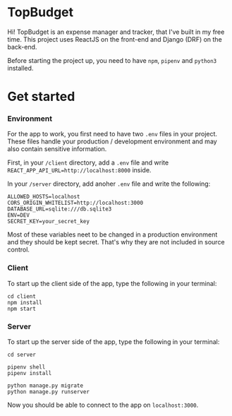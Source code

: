 # TopBudget

Hi! TopBudget is an expense manager and tracker, that I've built in my free time. This project uses ReactJS on the front-end and Django (DRF) on the back-end.

Before starting the project up, you need to have `npm`, `pipenv` and `python3` installed.

# Get started

### Environment

For the app to work, you first need to have two `.env` files in your project. These files handle your production / development environment and may also contain sensitive information.

First, in your `/client` directory, add a `.env` file and write `REACT_APP_API_URL=http://localhost:8000` inside.

In your `/server` directory, add anoher `.env` file and write the following:

```env
ALLOWED_HOSTS=localhost
CORS_ORIGIN_WHITELIST=http://localhost:3000
DATABASE_URL=sqlite:///db.sqlite3
ENV=DEV
SECRET_KEY=your_secret_key
```

Most of these variables neet to be changed in a production environment and they should be kept secret. That's why they are not included in source control.

### Client

To start up the client side of the app, type the following in your terminal:

```shell
cd client
npm install
npm start
```

### Server

To start up the server side of the app, type the following in your terminal:

```shell
cd server

pipenv shell
pipenv install

python manage.py migrate
python manage.py runserver
```

Now you should be able to connect to the app on `localhost:3000`.